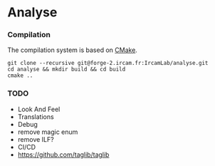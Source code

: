 # Analyse

### Compilation

The compilation system is based on [CMake](https://cmake.org/).

```
git clone --recursive git@forge-2.ircam.fr:IrcamLab/analyse.git
cd analyse && mkdir build && cd build
cmake ..
```

### TODO

- Look And Feel
- Translations
- Debug
- remove magic enum
- remove ILF?
- CI/CD
- https://github.com/taglib/taglib
